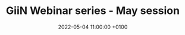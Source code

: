 ---
title:  "GiiN Webinar series - May session"
layout: webinar
date:   2022-05-04 11:00:00 +0100
talkdate: 2022-05-10
categories: webinar
include_webinar_footer: false
speakers:
  - name: 
        - Emilio Cusanelli
    title: 
        - PhD
    institute: CIBIO
    nation: Italy
    talk: "Transcription at human telomeres: new insights into TERRA biology"
    pic: /assets/speakers/2022/05/cusanelli.jpg
    bio: "Emilio Cusanelli obtained his PhD in Molecular Oncology from the European School of Molecular Medicine (SEMM) working at the CEINGE Research Institute in Naples on a project on miRNAs in cancer.<br/>
In 2009, he moved to the University of Montreal for his postdoc in the laboratory of Dr. Pascal Chartrand where he started his work on the long noncoding RNA TERRA. During his postdoc, he developed a live imaging approach to study TERRA molecules expressed from a single telomere in living yeast cells. Emilio’s work showed that TERRA can act as positive regulator of telomerase in S. cerevisiae.<br/>
In 2014, Emilio moved to the Max F. Perutz Laboratories of the University of Vienna as an independent postdoc under the Marie Curie co-fund INDICAR postdoctoral program, where he continued working on TERRA, developing a live imaging approach to study TERRA in human cancer cells. In 2016, Emilio received a Rita Levi Montalcini fellowship from the Italian Ministry of University and Research (MUR) which enabled him to return to Italy as a senior researcher at the University of Trento. In 2019, he was awarded a MyFirstAIRC grant from the Italian Association of Cancer Research (AIRC) that enabled him to start his own lab at the University of Trento. He was promoted associate professor during the same year. Emilio’s lab continues investigating the dynamics and function of TERRA in different model systems, in particular human cancer cell lines."
    website:
    pubmed:
  - name: 
      - Claus Maria Azzalin 
    title: 
      - PhD
    institute: IMM
    nation: Portugal
    talk: "Telomere transcription in telomerase-negative human cancer cells"
    pic: /assets/speakers/2022/05/azzalin.jpg
    bio: "Claus M. Azzalin is a group leader at the Instituto de Medicina Molecular João Lobo Antunes in Lisbon, where he leads the ‘Telomeres, long noncoding RNAs and genome stability’ laboratory. Claus M. Azzalin obtained his PhD in Genetics and Molecular Biology at the University of Pavia (Italy) in 2000. In 2001 he moved for a first Post Doctoral training to the Memorial Sloan-Kettering Cancer Center in New York (USA) and in 2002 he relocated for a second Post Doctoral training to the Swiss Institute for Experimental Cancer Research in Lausanne (Switzerland). In 2008 he became Junior Group leader at the Institute of Biochemistry of ETHZ in Zürich, (Switzerland) where he was then awarded the title of SNF/ETHZ Assistant Professor for Genome Stability. In October 2016 he joined the Instituto de Medicina Molecular João Lobo Antunes. As a Post Doctoral Fellow, Claus M. Azzalin discovered that mammalian telomeres are transcribed into the long noncoding RNA TERRA, a multifunctional transcript that has now been identified and characterized in a large number of eukaryotes. The CMAzzalin laboratory has dedicated intense efforts to understand the physiological and functional relevance of this long noncoding RNA in the context of telomere and genome stability in normal cells, as well as in cancer and aging cells. During his career, Claus M. Azzalin was awarded an EMBO Installation Grant (2017), a FCT Investigator Programme award (2016), an associate membership of ‘Epigenesys’ (2013), an EMBO Young Investigator Programme Award (2012), a Swiss National Science Foundation Professorship (2009), and a European Research Council starting grant (2009). Claus M. Azzalin is an Academic Editor for FEBS Letter. "
    website: 
    pubmed: 
chairs:
  - name: Maria Caterina Mione
    institute: Univerty of Trento
  - name: Francisca Lottersberger
    institute: Linköping University
---